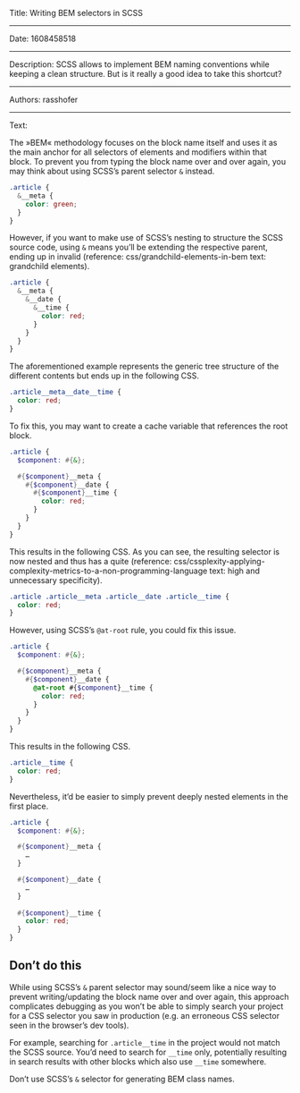 Title: Writing BEM selectors in SCSS

-----

Date: 1608458518

-----

Description: SCSS allows to implement BEM naming conventions while keeping a clean structure. But is it really a good idea to take this shortcut?

-----

Authors: rasshofer

-----

Text:

The »BEM« methodology focuses on the block name itself and uses it as the main anchor for all selectors of elements and modifiers within that block. To prevent you from typing the block name over and over again, you may think about using SCSS’s parent selector `&` instead.

```scss
.article {
  &__meta {
    color: green;
  }
}
```

However, if you want to make use of SCSS’s nesting to structure the SCSS source code, using `&` means you’ll be extending the respective parent, ending up in invalid (reference: css/grandchild-elements-in-bem text: grandchild elements).

```scss
.article {
  &__meta {
    &__date {
      &__time {
        color: red;
      }
    }
  }
}
```

The aforementioned example represents the generic tree structure of the different contents but ends up in the following CSS.

```css
.article__meta__date__time {
  color: red;
}
```

To fix this, you may want to create a cache variable that references the root block.

```scss
.article {
  $component: #{&};

  #{$component}__meta {
    #{$component}__date {
      #{$component}__time {
        color: red;
      }
    }
  }
}
```

This results in the following CSS. As you can see, the resulting selector is now nested and thus has a quite (reference: css/cssplexity-applying-complexity-metrics-to-a-non-programming-language text: high and unnecessary specificity).

```css
.article .article__meta .article__date .article__time {
  color: red;
}
```

However, using SCSS’s `@at-root` rule, you could fix this issue.

```scss
.article {
  $component: #{&};

  #{$component}__meta {
    #{$component}__date {
      @at-root #{$component}__time {
        color: red;
      }
    }
  }
}
```

This results in the following CSS.

```css
.article__time {
  color: red;
}
```

Nevertheless, it’d be easier to simply prevent deeply nested elements in the first place.

```scss
.article {
  $component: #{&};

  #{$component}__meta {
    …
  }

  #{$component}__date {
    …
  }
  
  #{$component}__time {
    color: red;
  }
}
```

## Don’t do this

While using SCSS’s `&` parent selector may sound/seem like a nice way to prevent writing/updating the block name over and over again, this approach complicates debugging as you won’t be able to simply search your project for a CSS selector you saw in production (e.g. an erroneous CSS selector seen in the browser’s dev tools).

For example, searching for `.article__time` in the project would not match the SCSS source. You’d need to search for `__time` only, potentially resulting in search results with other blocks which also use `__time` somewhere.

Don’t use SCSS’s `&` selector for generating BEM class names.
